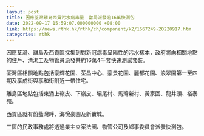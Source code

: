 ```yaml
---
layout: post
title: 因應荃灣離島西貢污水病毒量　當局派發逾16萬快測包
date: 2022-09-17 15:59:07.000000000 +08:00
link: https://news.rthk.hk/rthk/ch/component/k2/1667249-20220917.htm
categories: rthk
---
```


​因應荃灣、離島及西貢區採集到對新冠病毒呈陽性的污水樣本，政府將向相關地點的住戶、清潔工及物管員派發共約16萬4千套快速測試套裝。

荃灣區相關地點包括豪輝花園、荃昌中心、豪景花園、麗都花園、浪翠園第一至四期及享成街與享和街附近一帶住宅。

離島區地點包括東涌上嶺皮、下嶺皮、壩尾村、馬灣新村、黃家圍、龍井頭、裕泰苑。

西貢區就有蔚藍灣畔、海悅豪園及新寶城。

三區的民政事務處將透過業主立案法團、物管公司及鄉事委員會派發快測包。
